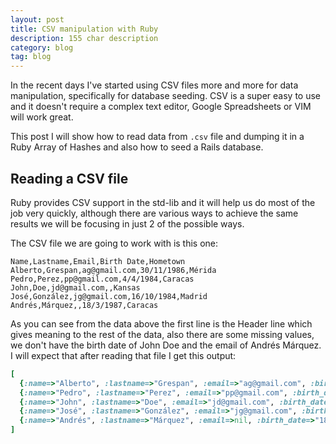```yaml
---
layout: post
title: CSV manipulation with Ruby
description: 155 char description
category: blog
tag: blog
---
```


In the recent days I've started using CSV files more and more for data
manipulation, specifically for database seeding. CSV is a super easy to use and
it doesn't require a complex text editor, Google Spreadsheets or VIM will work
great.

This post I will show how to read data from `.csv` file and dumping it in a Ruby
Array of Hashes and also how to seed a Rails database.

## Reading a CSV file

Ruby provides CSV support in the std-lib and it will help us do most of the job
very quickly, although there are various ways to achieve the same results we
will be focusing in just 2 of the possible ways.

The CSV file we are going to work with is this one:

```text
Name,Lastname,Email,Birth Date,Hometown
Alberto,Grespan,ag@gmail.com,30/11/1986,Mérida
Pedro,Perez,pp@gmail.com,4/4/1984,Caracas
John,Doe,jd@gmail.com,,Kansas
José,González,jg@gmail.com,16/10/1984,Madrid
Andrés,Márquez,,18/3/1987,Caracas
```

As you can see from the data above the first line is the Header line which gives
meaning to the rest of the data, also there are some missing values, we don't
have the birth date of John Doe and the email of Andrés Márquez. I will expect
that after reading that file I get this output:

```ruby
[
  {:name=>"Alberto", :lastname=>"Grespan", :email=>"ag@gmail.com", :birth_date=>"30/11/1986", :hometown=>"Mérida"},
  {:name=>"Pedro", :lastname=>"Perez", :email=>"pp@gmail.com", :birth_date=>"4/4/1984", :hometown=>"Caracas"},
  {:name=>"John", :lastname=>"Doe", :email=>"jd@gmail.com", :birth_date=>nil, :hometown=>"Kansas"},
  {:name=>"José", :lastname=>"González", :email=>"jg@gmail.com", :birth_date=>"16/10/1984", :hometown=>"Madrid"},
  {:name=>"Andrés", :lastname=>"Márquez", :email=>nil, :birth_date=>"18/3/1987", :hometown=>"Caracas"}
]
 ```

